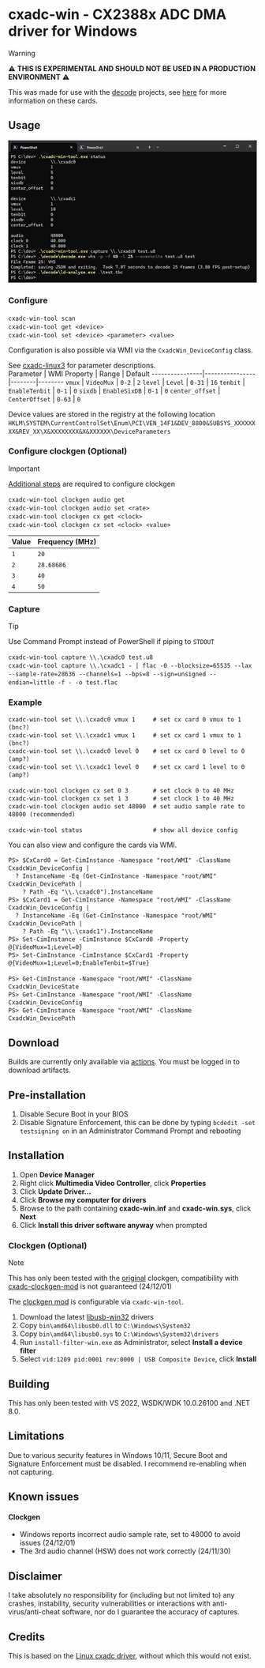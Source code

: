 ﻿# cxadc-win - CX2388x ADC DMA driver for Windows
> [!WARNING]  
> ⚠️ **THIS IS EXPERIMENTAL AND SHOULD NOT BE USED IN A PRODUCTION ENVIRONMENT** ⚠️  

This was made for use with the [decode](https://github.com/oyvindln/vhs-decode) projects, see [here](https://github.com/oyvindln/vhs-decode/wiki/CX-Cards) for more information on these cards.  

## Usage
![example capture](assets/example_usage_241201.png)  

### Configure
`cxadc-win-tool scan`  
`cxadc-win-tool get <device>`  
`cxadc-win-tool set <device> <parameter> <value>`  

Configuration is also possible via WMI via the `CxadcWin_DeviceConfig` class.  

See [cxadc-linux3](https://github.com/happycube/cxadc-linux3) for parameter descriptions.  
Parameter       | WMI Property   | Range  | Default 
----------------|----------------|--------|--------
`vmux`          | `VideoMux`     | `0-2`  | `2`
`level`         | `Level`        | `0-31` | `16`
`tenbit`        | `EnableTenbit` | `0-1`  | `0`
`sixdb`         | `EnableSixDB`  | `0-1`  | `0`
`center_offset` | `CenterOffset` | `0-63` | `0`

Device values are stored in the registry at the following location  
`HKLM\SYSTEM\CurrentControlSet\Enum\PCI\VEN_14F1&DEV_8800&SUBSYS_XXXXXXXX&REV_XX\X&XXXXXXXX&X&XXXXXX\DeviceParameters`  

### Configure clockgen (Optional)
> [!IMPORTANT]  
> [Additional steps](#clockgen-optional) are required to configure clockgen  

`cxadc-win-tool clockgen audio get`  
`cxadc-win-tool clockgen audio set <rate>`  
`cxadc-win-tool clockgen cx get <clock>`  
`cxadc-win-tool clockgen cx set <clock> <value>`  

Value | Frequency (MHz)
------|----------------
`1`   | `20`
`2`   | `28.68686`
`3`   | `40`
`4`   | `50`

### Capture
> [!TIP]  
> Use Command Prompt instead of PowerShell if piping to `STDOUT`  

`cxadc-win-tool capture \\.\cxadc0 test.u8`  
`cxadc-win-tool capture \\.\cxadc1 - | flac -0 --blocksize=65535 --lax --sample-rate=28636 --channels=1 --bps=8 --sign=unsigned --endian=little -f - -o test.flac`  

### Example
```
cxadc-win-tool set \\.\cxadc0 vmux 1     # set cx card 0 vmux to 1 (bnc?)
cxadc-win-tool set \\.\cxadc1 vmux 1     # set cx card 1 vmux to 1 (bnc?)
cxadc-win-tool set \\.\cxadc0 level 0    # set cx card 0 level to 0 (amp?)
cxadc-win-tool set \\.\cxadc1 level 0    # set cx card 1 level to 0 (amp?)

cxadc-win-tool clockgen cx set 0 3       # set clock 0 to 40 MHz
cxadc-win-tool clockgen cx set 1 3       # set clock 1 to 40 MHz
cxadc-win-tool clockgen audio set 48000  # set audio sample rate to 48000 (recommended)

cxadc-win-tool status                    # show all device config
```

You can also view and configure the cards via WMI.
```
PS> $CxCard0 = Get-CimInstance -Namespace "root/WMI" -ClassName CxadcWin_DeviceConfig |
  ? InstanceName -Eq (Get-CimInstance -Namespace "root/WMI" CxadcWin_DevicePath |
    ? Path -Eq "\\.\cxadc0").InstanceName
PS> $CxCard1 = Get-CimInstance -Namespace "root/WMI" -ClassName CxadcWin_DeviceConfig |
  ? InstanceName -Eq (Get-CimInstance -Namespace "root/WMI" CxadcWin_DevicePath |
    ? Path -Eq "\\.\cxadc1").InstanceName
PS> Set-CimInstance -CimInstance $CxCard0 -Property @{VideoMux=1;Level=0}
PS> Set-CimInstance -CimInstance $CxCard1 -Property @{VideoMux=1;Level=0;EnableTenbit=$True}

PS> Get-CimInstance -Namespace "root/WMI" -ClassName CxadcWin_DeviceState
PS> Get-CimInstance -Namespace "root/WMI" -ClassName CxadcWin_DeviceConfig
PS> Get-CimInstance -Namespace "root/WMI" -ClassName CxadcWin_DevicePath
```

## Download
Builds are currently only available via [actions](https://github.com/JuniorIsAJitterbug/cxadc-win/actions). You must be logged in to download artifacts.  

## Pre-installation  
1. Disable Secure Boot in your BIOS  
2. Disable Signature Enforcement, this can be done by typing `bcdedit -set testsigning on` in an Administrator Command Prompt and rebooting  

## Installation
1. Open **Device Manager**  
2. Right click **Multimedia Video Controller**, click **Properties**  
3. Click **Update Driver...**  
4. Click **Browse my computer for drivers**  
5. Browse to the path containing **cxadc-win.inf** and **cxadc-win.sys**, click **Next**  
6. Click **Install this driver software anyway** when prompted

### Clockgen (Optional)
> [!NOTE]  
> This has only been tested with the [original](https://gitlab.com/wolfre/cxadc-clock-generator-audio-adc) clockgen, compatibility with [cxadc-clockgen-mod](https://github.com/namazso/cxadc-clockgen-mod) is not guaranteed (24/12/01)  

The [clockgen mod](https://github.com/oyvindln/vhs-decode/wiki/Clockgen-Mod) is configurable via `cxadc-win-tool`.  
1. Download the latest [libusb-win32](https://github.com/mcuee/libusb-win32) drivers  
2. Copy `bin\amd64\libusb0.dll` to `C:\Windows\System32`  
3. Copy `bin\amd64\libusb0.sys` to `C:\Windows\System32\drivers`  
4. Run `install-filter-win.exe` as Administrator, select **Install a device filter**  
5. Select `vid:1209 pid:0001 rev:0000 | USB Composite Device`, click **Install**	 

## Building
This has only been tested with VS 2022, WSDK/WDK 10.0.26100 and .NET 8.0.  

## Limitations
Due to various security features in Windows 10/11, Secure Boot and Signature Enforcement must be disabled. I recommend re-enabling when not capturing.  

## Known issues
#### Clockgen
- Windows reports incorrect audio sample rate, set to 48000 to avoid issues (24/12/01)
- The 3rd audio channel (HSW) does not work correctly (24/11/30) 

## Disclaimer
I take absolutely no responsibility for (including but not limited to) any crashes, instability, security vulnerabilities or interactions with anti-virus/anti-cheat software, nor do I guarantee the accuracy of captures.  

## Credits
This is based on the [Linux cxadc driver](https://github.com/happycube/cxadc-linux3), without which this would not exist.  